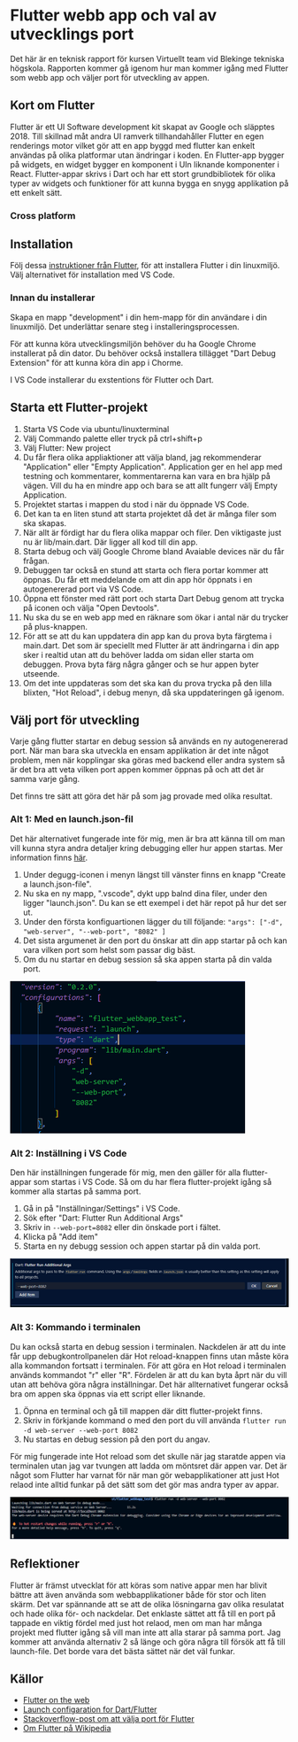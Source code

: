 # Flutter webb app och val av utvecklings port

Det här är en teknisk rapport för kursen Virtuellt team vid Blekinge tekniska högskola. 
Rapporten kommer gå igenom hur man kommer igång med Flutter som webb app och väljer port för utveckling av appen.

## Kort om Flutter

Flutter är ett UI Software development kit skapat av Google och släpptes 2018. Till skillnad måt andra UI ramverk 
tillhandahåller Flutter en egen renderings motor vilket gör att en app byggd med flutter kan enkelt användas på 
olika platformar utan ändringar i koden. En Flutter-app bygger på widgets, en widget bygger en komponent i UIn 
liknande komponenter i React.
Flutter-appar skrivs i Dart och har ett stort grundbibliotek för olika typer av widgets och funktioner för att kunna
bygga en snygg applikation på ett enkelt sätt.

### Cross platform

## Installation

Följ dessa [instruktioner från Flutter](https://docs.flutter.dev/get-started/install/linux/web), för att installera Flutter i din linuxmiljö. Välj alternativet för installation med VS Code.

### Innan du installerar

Skapa en mapp "development" i din hem-mapp för din användare i din linuxmiljö. Det underlättar senare steg i installeringsprocessen.

För att kunna köra utvecklingsmiljön behöver du ha Google Chrome installerat på din dator. Du behöver också installera tillägget "Dart Debug Extension" för att kunna köra din app i Chorme.

I VS Code installerar du exstentions för Flutter och Dart. 

## Starta ett Flutter-projekt

1. Starta VS Code via ubuntu/linuxterminal
2. Välj Commando palette eller tryck på ctrl+shift+p
3. Välj Flutter: New project
4. Du får flera olika appliaktioner att välja bland, jag rekommenderar "Application" eller "Empty Application". Application ger en hel app med testning och kommentarer, kommentarerna kan vara en bra hjälp på vägen. Vill du ha en mindre app och bara se att allt fungerr välj Empty Application.
5. Projektet startas i mappen du stod i när du öppnade VS Code.
6. Det kan ta en liten stund att starta projektet då det är många filer som ska skapas.
7. När allt är fördigt har du flera olika mappar och filer. Den viktigaste just nu är lib/main.dart. Där ligger all kod till din app.
8. Starta debug och välj Google Chrome bland Avaiable devices när du får frågan.
9. Debuggen tar också en stund att starta och flera portar kommer att öppnas. Du får ett meddelande om att din app hör öppnats i en autogenererad port via VS Code.
10. Öppna  ett fönster med rätt port och starta Dart Debug genom att trycka på iconen och välja "Open Devtools".
11. Nu ska du se en web app med en räknare som ökar i antal när du trycker på plus-knappen.
12. För att se att du kan uppdatera din app kan du prova byta färgtema i main.dart. Det som är speciellt med Flutter är att ändringarna i din app sker i realtid utan att du behöver ladda om sidan eller starta om debuggen. Prova byta färg några gånger och se hur appen byter utseende. 
13. Om det inte uppdateras som det ska kan du prova trycka på den lilla blixten, "Hot Reload", i debug menyn, då ska uppdateringen gå igenom.

## Välj port för utveckling

Varje gång flutter startar en debug session så används en ny autogenererad port. När man bara ska utveckla en ensam applikation är det inte något problem, men när kopplingar ska göras med backend eller andra system så är det bra att veta vilken port appen kommer öppnas på och att det är samma varje gång.

Det finns tre sätt att göra det här på som jag provade med olika resultat.

### Alt 1: Med en launch.json-fil

Det här alternativet fungerade inte för mig, men är bra att känna till om man vill kunna styra andra detaljer kring debugging eller hur appen startas. Mer information finns [här](https://dartcode.org/docs/launch-configuration/).

1. Under degugg-iconen i menyn längst till vänster finns en knapp "Create a launch.json-file".
2. Nu ska en ny mapp, ".vscode", dykt upp balnd dina filer, under den ligger "launch.json". Du kan se ett exempel i det här repot på hur det ser ut.
3. Under den första konfiguartionen lägger du till följande:
`"args": ["-d", "web-server", "--web-port", "8082" ]`
4. Det sista argumenet är den port du önskar att din app startar på och kan vara vilken port som helst som passar dig bäst.
5. Om du nu startar en debug session så ska appen starta på din valda port.

![launchfilens utseende](/assets/launch-file.png)

### Alt 2: Inställning i VS Code

Den här inställningen fungerade för mig, men den gäller för alla flutter-appar som startas i VS Code. Så om du har flera flutter-projekt igång så kommer alla startas på samma port.

1. Gå in på "Inställningar/Settings" i VS Code.
2. Sök efter "Dart: Flutter Run Additional Args"
3. Skriv in `--web-port=8082` eller din önskade port i fältet.
4. Klicka på "Add item"
5. Starta en ny debugg session och appen startar på din valda port.
 
 ![Add item vyn](/assets/add-item.png)

 ### Alt 3: Kommando i terminalen

Du kan också starta en debug session i terminalen. Nackdelen är att du inte får upp debugkontrollpanelen där Hot reload-knappen finns utan måste köra alla kommandon fortsatt i terminalen. För att göra en Hot reload i terminalen används kommandot "r" eller "R". Fördelen är att du kan byta åprt när du vill utan att behöva göra några inställningar. Det här allternativet fungerar också bra om appen ska öppnas via ett script eller liknande. 

1. Öpnna en terminal och gå till mappen där ditt flutter-projekt finns. 
2. Skriv in förkjande kommand o med den port du vill använda 
`flutter run -d web-server --web-port 8082`
3. Nu startas en debug session på den port du angav.

För mig fungerade inte Hot reload som det skulle när jag staratde appen via terminalen utan jag var tvungen att ladda om möntsret där appen var. Det är något som Flutter har varnat för när man gör webapplikationer att just Hot relaod inte alltid funkar på det sätt som det gör mas andra typer av appar.

 ![Utskrift i terminalen](/assets/terminal.png)

## Reflektioner

Flutter är främst utvecklat för att köras som native appar men har blivit bättre att även använda som webbapplikationer både för stor och liten skärm. Det var spännande att se att de olika lösningarna gav olika resulatat och hade olika för- och nackdelar. Det enklaste sättet att få till en port på tappade en viktig fördel med just hot relaod, men om man har många projekt med flutter igång så vill man inte att alla starar på samma port. Jag kommer att använda alternativ 2 så länge och göra några till försök att få till launch-file. Det borde vara det bästa sättet när det väl funkar. 


 

## Källor

- [Flutter on the web](https://flutter.dev/multi-platform/web)
- [Launch configaration for Dart/Flutter](https://dartcode.org/docs/launch-configuration/)
- [Stackoverflow-post om att välja port för Flutter](https://stackoverflow.com/questions/58248277/how-to-specify-a-port-number-while-running-flutter-web)
- [Om Flutter på Wikipedia](https://en.wikipedia.org/wiki/Flutter_(software))
